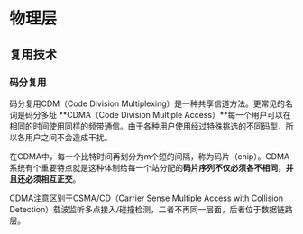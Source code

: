 # 物理层



## 复用技术

### 码分复用

码分复用CDM（Code Division Multiplexing）是一种共享信道方法。更常见的名词是码分多址 **CDMA（Code Division Multiple Access）**每一个用户可以在相同的时间使用同样的频带通信。由于各种用户使用经过特殊挑选的不同码型，所以各用户之间不会造成干扰。

在CDMA中，每一个比特时间再划分为m个短的间隔，称为码片（chip）。CDMA系统有个重要特点就是这种体制给每一个站分配的**码片序列不仅必须各不相同，并且还必须相互正交**。



CDMA注意区别于CSMA/CD（Carrier Sense Multiple Access with Collision Detection）载波监听多点接入/碰撞检测，二者不再同一层面，后者位于数据链路层。

